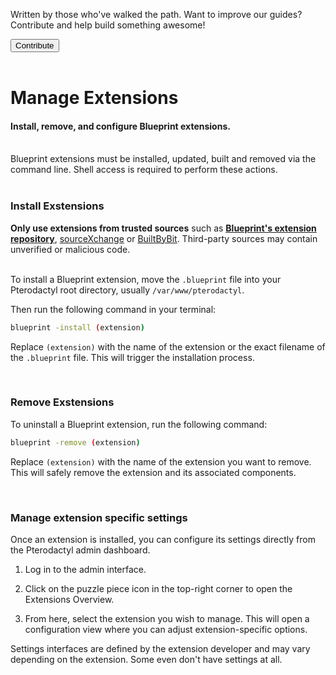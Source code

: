 <div class="position-relative p-4 text-body bg-body border rounded-4 d-flex align-items-center">
  <div class="me-3">
    <i class="bi bi-book h2"></i>
  </div>
  <p class="me-3 my-0">
    Written by those who've walked the path. Want to improve our guides? Contribute and help build something awesome!
  </p>
  <a href="https://github.com/BlueprintFramework/web/tree/main/docs/pages/getting-started">
    <button class="btn btn-primary px-4 rounded-pill placeholder-wave" type="button">
      Contribute
    </button>
  </a>
</div><br>

# Manage Extensions
<h4 class="fw-light">Install, remove, and configure Blueprint extensions.</h4><br/>

<div class="alert mt-2 rounded-4 border" role="alert">
  <i class="bi bi-exclamation-diamond mb-1 text-warning float-start fs-4"></i>
  <div class="ps-3 ms-3">Blueprint extensions must be installed, updated, built and removed via the command line. Shell access is required to perform these actions.</div>
</div><br/>

### **Install Exstensions**

<div class="alert mt-2 rounded-4 border" role="alert">
  <i class="bi bi-exclamation-diamond mb-1 text-danger float-start fs-4"></i>
  <div class="ps-3 ms-3"><strong>Only use extensions from trusted sources</strong> such as <strong><a href="/browse">Blueprint's extension repository</a></strong>, <a href="https://sourcexchange.net">sourceXchange</a> or <a href="https://builtbybit.com">BuiltByBit</a>. Third-party sources may contain unverified or malicious code.</div>
</div><br/>

To install a Blueprint extension, move the `.blueprint` file into your Pterodactyl root directory, usually `/var/www/pterodactyl`.<br>

Then run the following command in your terminal:
```sh
blueprint -install (extension)
```
Replace `(extension)` with the name of the extension or the exact filename of the `.blueprint` file. This will trigger the installation process.

<br>

### **Remove Exstensions**

To uninstall a Blueprint extension, run the following command:
```sh
blueprint -remove (extension)
```
Replace `(extension)` with the name of the extension you want to remove. This will safely remove the extension and its associated components.

<br>

### **Manage extension specific settings**

Once an extension is installed, you can configure its settings directly from the Pterodactyl admin dashboard.

1.  Log in to the admin interface.

2.  Click on the puzzle piece icon <i class="bi bi-puzzle-fill"></i> in the top-right corner to open the Extensions Overview.

3.  From here, select the extension you wish to manage.
    This will open a configuration view where you can adjust extension-specific options.

<div class="alert mt-2 rounded-4 border" role="alert">
  <i class="bi bi-info-circle mb-1 float-start fs-4"></i>
  <div class="ps-3 ms-3">Settings interfaces are defined by the extension developer and may vary depending on the extension. Some even don't have settings at all.</div>
</div><br/>

